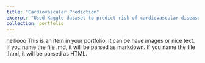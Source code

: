 ```yaml
---
title: "Cardiovascular Prediction"
excerpt: "Used Kaggle dataset to predict risk of cardiovascular disease using machine learning tools <br/><img src='/images/cardiovascularpic.jpg'>"
collection: portfolio
---
```


helllooo
This is an item in your portfolio. It can be have images or nice text. If you name the file .md, it will be parsed as markdown. If you name the file .html, it will be parsed as HTML. 
